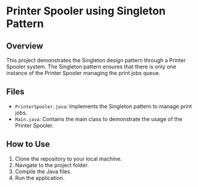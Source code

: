 # Printer Spooler using Singleton Pattern

## Overview

This project demonstrates the Singleton design pattern through a Printer Spooler system. The Singleton pattern ensures that there is only one instance of the Printer Spooler managing the print jobs queue.

## Files

- `PrinterSpooler.java`: Implements the Singleton pattern to manage print jobs.
- `Main.java`: Contains the main class to demonstrate the usage of the Printer Spooler.


## How to Use

1. Clone the repository to your local machine.
2. Navigate to the project folder.
3. Compile the Java files.
4. Run the application.
